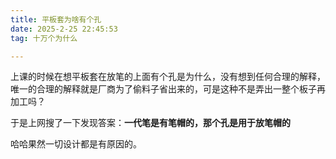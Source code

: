 ```yaml
---
title: 平板套为啥有个孔
date: 2025-2-25 22:45:53
tag: 十万个为什么

---
```


 上课的时候在想平板套在放笔的上面有个孔是为什么，没有想到任何合理的解释，唯一的合理的解释就是厂商为了偷料子省出来的，可是这种不是弄出一整个板子再加工吗？

于是上网搜了一下发现答案：**一代笔是有笔帽的，那个孔是用于放笔帽的**

哈哈果然一切设计都是有原因的。

